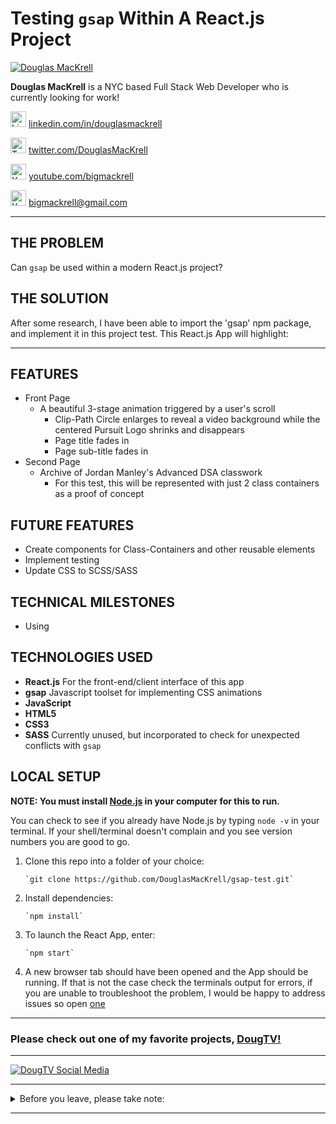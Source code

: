 # Testing `gsap` Within A React.js Project

[![Douglas MacKrell](https://www.douglasmackrell.com/Doug-Portfolio-Social.png)](https://dougmackrell.com)

**Douglas MacKrell** is a NYC based Full Stack Web Developer who is currently looking for work! 

<a href="https://www.linkedin.com/in/douglasmackrell/"><img src="https://dougs-crossing-game.netlify.app/linkedin.svg" alt="LinkedIn" width="25" height="25" /></a> [linkedin.com/in/douglasmackrell](https://www.linkedin.com/in/douglasmackrell/)

<a href="https://twitter.com/DouglasMacKrell"><img src="https://dougs-crossing-game.netlify.app/twitter.svg" alt="Twitter" width="25" height="25" /></a> [twitter.com/DouglasMacKrell](https://twitter.com/DouglasMacKrell)

<a href="https://youtube.com/bigmackrell"><img src="https://dougs-crossing-game.netlify.app/youtube.svg" alt="YouTube" width="25" height="25" /></a> [youtube.com/bigmackrell](https://youtube.com/bigmackrell)

<a href="mailto:bigmackrell+github@gmail.com?subject=[GitHub]"><img src="https://dougs-crossing-game.netlify.app/gmail.svg" alt="YouTube" width="25" height="25" /></a> [bigmackrell@gmail.com](mailto:bigmackrell+github@gmail.com?subject=[GitHub])

** **

## THE PROBLEM
Can `gsap` be used within a modern React.js project?

## THE SOLUTION
After some research, I have been able to import the 'gsap' npm package, and implement it in this project test. This React.js App will highlight:

** **

## FEATURES

* Front Page
  * A beautiful 3-stage animation triggered by a user's scroll
    * Clip-Path Circle enlarges to reveal a video background while the centered Pursuit Logo shrinks and disappears
    * Page title fades in
    * Page sub-title fades in
* Second Page
  * Archive of Jordan Manley's Advanced DSA classwork
    * For this test, this will be represented with just 2 class containers as a proof of concept

## FUTURE FEATURES

* Create components for Class-Containers and other reusable elements
* Implement testing
* Update CSS to SCSS/SASS

## TECHNICAL MILESTONES

* Using 

## TECHNOLOGIES USED

* **React.js** For the front-end/client interface of this app
* **gsap** Javascript toolset for implementing CSS animations
* **JavaScript**
* **HTML5**
* **CSS3**
* **SASS** Currently unused, but incorporated to check for unexpected conflicts with `gsap`

## LOCAL SETUP

**NOTE: You must install [Node.js](https://nodejs.org) in your computer for this to run.**

You can check to see if you already have Node.js by typing `node -v` in your terminal. If your shell/terminal doesn't complain and you see version numbers you are good to go.

1. Clone this repo into a folder of your choice:

       `git clone https://github.com/DouglasMacKrell/gsap-test.git`

2. Install dependencies:

       `npm install`

3. To launch the React App, enter:

       `npm start`

4. A new browser tab should have been opened and the App should be running. If that is not the case check the terminals output for errors, if you are unable to troubleshoot the problem, I would be happy to address issues so open [one](/issues)

---

### Please check out one of my favorite projects, [DougTV!](https://dougtv.herokuapp.com)

---

[![DougTV Social Media](https://dougtv.herokuapp.com/DougTV-Social.png)](https://dougtv.herokuapp.com)

---

<details>
    <summary>
        Before you leave, please take note:
    </summary>

You're the best! Thank you for visiting!

Please give this project a star and be sure to check out my [YouTube Channel](https://youtube.com/BigMacKrell)!

</details>

** **